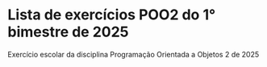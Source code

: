 # Lista de exercícios POO2 do 1° bimestre de 2025
Exercício escolar da disciplina Programação Orientada a Objetos 2 de 2025
